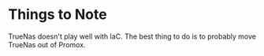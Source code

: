 # Things to Note

TrueNas doesn't play well with IaC. The best thing to do is to probably move TrueNas out of Promox.

